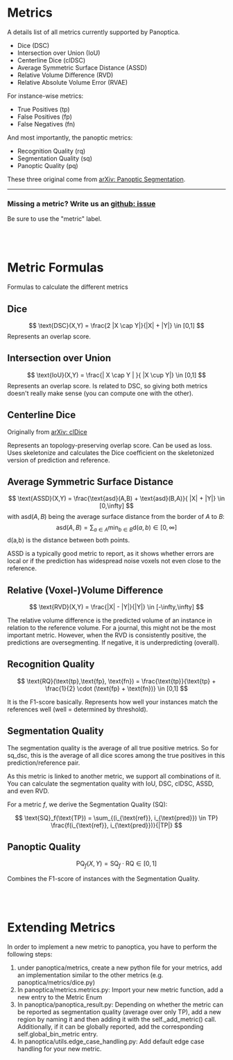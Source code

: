 # Metrics

A details list of all metrics currently supported by Panoptica.
- Dice (DSC)
- Intersection over Union (IoU)
- Centerline Dice (clDSC)
- Average Symmetric Surface Distance (ASSD)
- Relative Volume Difference (RVD)
- Relative Absolute Volume Error (RVAE)

For instance-wise metrics:
- True Positives (tp)
- False Positives (fp)
- False Negatives (fn)

And most importantly, the panoptic metrics:
- Recognition Quality (rq)
- Segmentation Quality (sq)
- Panoptic Quality (pq)

These three original come from [arXiv: Panoptic Segmentation](https://arxiv.org/abs/1801.00868).


---
### Missing a metric? Write us an [github: issue](https://github.com/BrainLesion/panoptica/issues/new?assignees=&labels=&projects=&template=feature_request.md&title=New_Metric:)
Be sure to use the "metric" label.

<br/>
<br/>

# Metric Formulas

Formulas to calculate the different metrics

## Dice

$$
\text{DSC}(X,Y) = \frac{2 |X \cap Y|}{|X| + |Y|} \in [0,1]
$$
Represents an overlap score.

## Intersection over Union

$$
\text{IoU}(X,Y) = \frac{| X \cap Y | }{ |X \cup Y|} \in [0,1]
$$
Represents an overlap score. Is related to DSC, so giving both metrics doesn't really make sense (you can compute one with the other).

## Centerline Dice

Originally from [arXiv: clDice](https://arxiv.org/abs/2003.07311)

Represents an topology-preserving overlap score. Can be used as loss. Uses skeletonize and calculates the Dice coefficient on the skeletonized version of prediction and reference.

## Average Symmetric Surface Distance

$$
\text{ASSD}(X,Y) = \frac{\text{asd}(A,B) + \text{asd}(B,A)}{ |X| + |Y|} \in [0,\infty]
$$
with $\text{asd}(A, B)$ being the average surface distance from the border of $A$ to $B$:
$$
\text{asd}(A,B) = \sum_{a \in A}\min_{b \in B}\text{d}(a, b) \in [0,\infty]
$$
d(a,b) is the distance between both points.

ASSD is a typically good metric to report, as it shows whether errors are local or if the prediction has widespread noise voxels not even close to the reference.


## Relative (Voxel-)Volume Difference

$$
\text{RVD}(X,Y) = \frac{|X| - |Y|}{|Y|} \in [-\infty,\infty]
$$

The relative volume difference is the predicted volume of an instance in relation to the reference volume. For a journal, this might not be the most important metric. However, when the RVD is consistently positive, the predictions are oversegmenting. If negative, it is underpredicting (overall).

## Recognition Quality

$$
\text{RQ}(\text{tp},\text{fp}, \text{fn}) = \frac{\text{tp}}{\text{tp} + \frac{1}{2} \cdot (\text{fp} + \text{fn})} \in [0,1]
$$

It is the F1-score basically. Represents how well your instances match the references well (well = determined by threshold).

## Segmentation Quality

The segmentation quality is the average of all true positive metrics. So for sq_dsc, this is the average of all dice scores among the true positives in this prediction/reference pair.

As this metric is linked to another metric, we support all combinations of it. You can calculate the segmentation quality with IoU, DSC, clDSC, ASSD, and even RVD. 

For a metric $f$, we derive the Segmentation Quality (SQ):

$$
\text{SQ}_f(\text{TP}) = \sum_{(i_{\text{ref}}, i_{\text{pred}}) \in TP} \frac{f(i_{\text{ref}}, i_{\text{pred}})}{|TP|}
$$

## Panoptic Quality

$$
\text{PQ}_f(X,Y) = \text{SQ}_f \cdot \text{RQ} \in [0,1]
$$

Combines the F1-score of instances with the Segmentation Quality.


<br/>
<br/>

# Extending Metrics

In order to implement a new metric to panoptica, you have to perform the following steps:

1. under panoptica/metrics, create a new python file for your metrics, add an implementation similar to the other metrics (e.g. panoptica/metrics/dice.py)
2. In panoptica/metrics.metrics.py: Import your new metric function, add a new entry to the Metric Enum
3. In panoptica/panoptica_result.py: Depending on whether the metric can be reported as segmentation quality (average over only TP), add a new region by naming it and then adding it with the self._add_metric() call. Additionally, if it can be globally reported, add the corresponding self.global_bin_metric entry.
4. In panoptica/utils.edge_case_handling.py: Add default edge case handling for your new metric.
